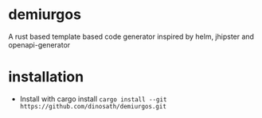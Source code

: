# demiurgos
A rust based template based code generator inspired by helm, jhipster and openapi-generator
# installation
- Install with cargo install ```cargo install --git https://github.com/dinosath/demiurgos.git```